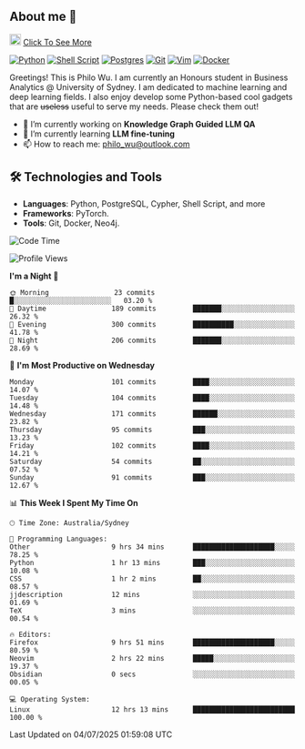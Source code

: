 ## About me 🤗

<a href="#"><img src="https://media.giphy.com/media/hvRJCLFzcasrR4ia7z/giphy.gif" width="20px" height="20px"></a> [Click To See More](https://codeboyphilo.github.io)

[![Python](https://img.shields.io/badge/python-3670A0?style=for-the-badge&logo=python&logoColor=ffdd54)](#)
[![Shell Script](https://img.shields.io/badge/shell_script-%23121011.svg?style=for-the-badge&logo=gnu-bash&logoColor=white)](#)
[![Postgres](https://img.shields.io/badge/postgres-%23316192.svg?style=for-the-badge&logo=postgresql&logoColor=white)](#)
[![Git](https://img.shields.io/badge/git-%23F05033.svg?style=for-the-badge&logo=git&logoColor=white)](#)
[![Vim](https://img.shields.io/badge/VIM-%2311AB00.svg?style=for-the-badge&logo=vim&logoColor=white)](#)
[![Docker](https://img.shields.io/badge/docker-%230db7ed.svg?style=for-the-badge&logo=docker&logoColor=white)](#)

Greetings! This is Philo Wu. I am currently an Honours student in Business Analytics \@ University of Sydney. I am dedicated to machine learning and deep learning fields. I also enjoy develop some Python-based cool gadgets that are ~~useless~~ useful to serve my needs. Please check them out!

- 🔭 I’m currently working on **Knowledge Graph Guided LLM QA**
- 🌱 I’m currently learning **LLM fine-tuning**
- 📫 How to reach me: philo_wu@outlook.com

## 🛠 Technologies and Tools
- **Languages**: Python, PostgreSQL, Cypher, Shell Script, and more
- **Frameworks**: PyTorch.
- **Tools**: Git, Docker, Neo4j.

<!--START_SECTION:waka-->
![Code Time](http://img.shields.io/badge/Code%20Time-844%20hrs%2019%20mins-blue)

![Profile Views](http://img.shields.io/badge/Profile%20Views-0-blue)

**I'm a Night 🦉** 

```text
🌞 Morning                23 commits          █░░░░░░░░░░░░░░░░░░░░░░░░   03.20 % 
🌆 Daytime                189 commits         ███████░░░░░░░░░░░░░░░░░░   26.32 % 
🌃 Evening                300 commits         ██████████░░░░░░░░░░░░░░░   41.78 % 
🌙 Night                  206 commits         ███████░░░░░░░░░░░░░░░░░░   28.69 % 
```
📅 **I'm Most Productive on Wednesday** 

```text
Monday                   101 commits         ████░░░░░░░░░░░░░░░░░░░░░   14.07 % 
Tuesday                  104 commits         ████░░░░░░░░░░░░░░░░░░░░░   14.48 % 
Wednesday                171 commits         ██████░░░░░░░░░░░░░░░░░░░   23.82 % 
Thursday                 95 commits          ███░░░░░░░░░░░░░░░░░░░░░░   13.23 % 
Friday                   102 commits         ████░░░░░░░░░░░░░░░░░░░░░   14.21 % 
Saturday                 54 commits          ██░░░░░░░░░░░░░░░░░░░░░░░   07.52 % 
Sunday                   91 commits          ███░░░░░░░░░░░░░░░░░░░░░░   12.67 % 
```


📊 **This Week I Spent My Time On** 

```text
🕑︎ Time Zone: Australia/Sydney

💬 Programming Languages: 
Other                    9 hrs 34 mins       ████████████████████░░░░░   78.25 % 
Python                   1 hr 13 mins        ███░░░░░░░░░░░░░░░░░░░░░░   10.08 % 
CSS                      1 hr 2 mins         ██░░░░░░░░░░░░░░░░░░░░░░░   08.57 % 
jjdescription            12 mins             ░░░░░░░░░░░░░░░░░░░░░░░░░   01.69 % 
TeX                      3 mins              ░░░░░░░░░░░░░░░░░░░░░░░░░   00.54 % 

🔥 Editors: 
Firefox                  9 hrs 51 mins       ████████████████████░░░░░   80.59 % 
Neovim                   2 hrs 22 mins       █████░░░░░░░░░░░░░░░░░░░░   19.37 % 
Obsidian                 0 secs              ░░░░░░░░░░░░░░░░░░░░░░░░░   00.05 % 

💻 Operating System: 
Linux                    12 hrs 13 mins      █████████████████████████   100.00 % 
```


 Last Updated on 04/07/2025 01:59:08 UTC
<!--END_SECTION:waka-->
